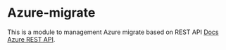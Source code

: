# Azure-migrate 

This is a module to management Azure migrate based on REST API
[Docs Azure REST API](https://docs.microsoft.com/en-us/rest/api).

